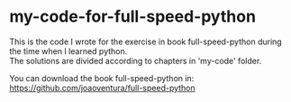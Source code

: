 # my-code-for-full-speed-python
This is the code I wrote for the exercise in book full-speed-python during the time when I learned python.  
The solutions are divided according to chapters in 'my-code' folder.  

You can download the book full-speed-python in: https://github.com/joaoventura/full-speed-python
